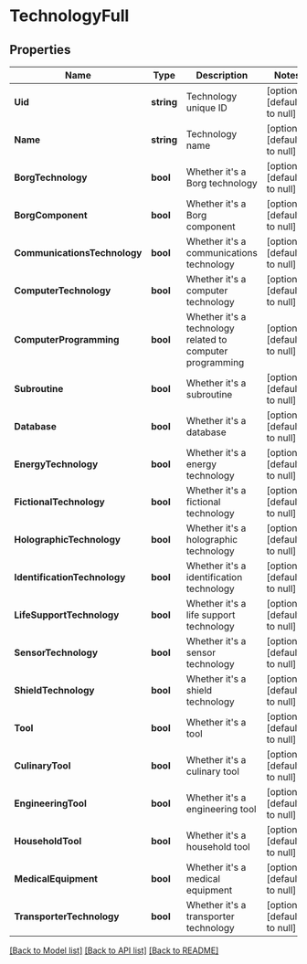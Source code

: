 # TechnologyFull

## Properties
Name | Type | Description | Notes
------------ | ------------- | ------------- | -------------
**Uid** | **string** | Technology unique ID | [optional] [default to null]
**Name** | **string** | Technology name | [optional] [default to null]
**BorgTechnology** | **bool** | Whether it&#39;s a Borg technology | [optional] [default to null]
**BorgComponent** | **bool** | Whether it&#39;s a Borg component | [optional] [default to null]
**CommunicationsTechnology** | **bool** | Whether it&#39;s a communications technology | [optional] [default to null]
**ComputerTechnology** | **bool** | Whether it&#39;s a computer technology | [optional] [default to null]
**ComputerProgramming** | **bool** | Whether it&#39;s a technology related to computer programming | [optional] [default to null]
**Subroutine** | **bool** | Whether it&#39;s a subroutine | [optional] [default to null]
**Database** | **bool** | Whether it&#39;s a database | [optional] [default to null]
**EnergyTechnology** | **bool** | Whether it&#39;s a energy technology | [optional] [default to null]
**FictionalTechnology** | **bool** | Whether it&#39;s a fictional technology | [optional] [default to null]
**HolographicTechnology** | **bool** | Whether it&#39;s a holographic technology | [optional] [default to null]
**IdentificationTechnology** | **bool** | Whether it&#39;s a identification technology | [optional] [default to null]
**LifeSupportTechnology** | **bool** | Whether it&#39;s a life support technology | [optional] [default to null]
**SensorTechnology** | **bool** | Whether it&#39;s a sensor technology | [optional] [default to null]
**ShieldTechnology** | **bool** | Whether it&#39;s a shield technology | [optional] [default to null]
**Tool** | **bool** | Whether it&#39;s a tool | [optional] [default to null]
**CulinaryTool** | **bool** | Whether it&#39;s a culinary tool | [optional] [default to null]
**EngineeringTool** | **bool** | Whether it&#39;s a engineering tool | [optional] [default to null]
**HouseholdTool** | **bool** | Whether it&#39;s a household tool | [optional] [default to null]
**MedicalEquipment** | **bool** | Whether it&#39;s a medical equipment | [optional] [default to null]
**TransporterTechnology** | **bool** | Whether it&#39;s a transporter technology | [optional] [default to null]

[[Back to Model list]](../README.md#documentation-for-models) [[Back to API list]](../README.md#documentation-for-api-endpoints) [[Back to README]](../README.md)


